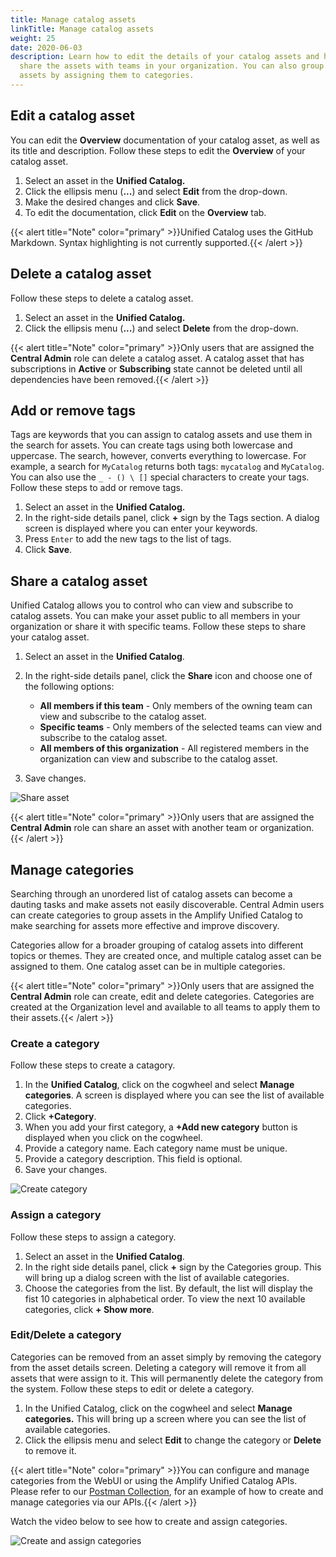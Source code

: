 ```yaml
---
title: Manage catalog assets
linkTitle: Manage catalog assets
weight: 25
date: 2020-06-03
description: Learn how to edit the details of your catalog assets and how to
  share the assets with teams in your organization. You can also group catalog
  assets by assigning them to categories.
---
```

## Edit a catalog asset

You can edit the **Overview** documentation of your catalog asset, as well as its title and description. Follow these steps to edit the **Overview** of your catalog asset.

1. Select an asset in the **Unified Catalog.**
2. Click the ellipsis menu (**...**) and select **Edit** from the drop-down.
3. Make the desired changes and click **Save**.
4. To edit the documentation, click **Edit** on the **Overview** tab.

{{< alert title="Note" color="primary" >}}Unified Catalog uses the GitHub Markdown. Syntax highlighting is not currently supported.{{< /alert >}}

## Delete a catalog asset

Follow these steps to delete a catalog asset.

1. Select an asset in the **Unified Catalog.**
2. Click the ellipsis menu (**...**) and select **Delete** from the drop-down.

{{< alert title="Note" color="primary" >}}Only users that are assigned the **Central Admin** role can delete a catalog asset. A catalog asset that has subscriptions in **Active** or **Subscribing** state cannot be deleted until all dependencies have been removed.{{< /alert >}}

## Add or remove tags

Tags are keywords that you can assign to catalog assets and use them in the search for assets. You can create tags using both lowercase and uppercase. The search, however, converts everything to lowercase. For example, a search for `MyCatalog` returns both tags: `mycatalog` and `MyCatalog`. You can also use the `_ - () \ []` special characters to create your tags. Follow these steps to add or remove tags.

1. Select an asset in the **Unified Catalog.**
2. In the right-side details panel, click **+** sign by the Tags section. A dialog screen is displayed where you can enter your keywords.
3. Press `Enter` to add the new tags to the list of tags.
4. Click **Save**.

## Share a catalog asset

Unified Catalog allows you to control who can view and subscribe to catalog assets. You can make your asset public to all members in your organization or share it with specific teams. Follow these steps to share your catalog asset.

1. Select an asset in the **Unified Catalog**.
2. In the right-side details panel, click the **Share** icon and choose one of the following options:

   * **All members if this team** - Only members of the owning team can view and subscribe to the catalog asset.
   * **Specific teams** - Only members of the selected teams can view and subscribe to the catalog asset.
   * **All members of this organization** - All registered members in the organization can view and subscribe to the catalog asset.
3. Save changes.

![Share asset](/Images/catalog/share_asset.png)

{{< alert title="Note" color="primary" >}}Only users that are assigned the **Central Admin** role can share an asset with another team or organization.{{< /alert >}}

## Manage categories

Searching through an unordered list of catalog assets can become a dauting tasks and make assets not easily discoverable. Central Admin users can create categories to group assets in the Amplify Unified Catalog to make searching for assets more effective and improve discovery.

Categories allow for a broader grouping of catalog assets into different topics or themes. They are created once, and multiple catalog asset can be assigned to them. One catalog asset can be in multiple categories.

{{< alert title="Note" color="primary" >}}Only users that are assigned the **Central Admin** role can create, edit and delete categories. Categories are created at the Organization level and available to all teams to apply them to their assets.{{< /alert >}}

### Create a category

Follow these steps to create a catagory.

1. In the **Unified Catalog**, click on the cogwheel and select **Manage categories**. A screen is displayed where you can see the list of available categories.
2. Click  **+Category**.
3. When you add your first category, a **+Add new category** button is displayed when you click on the cogwheel.
4. Provide a category name. Each category name must be unique.
5. Provide a category description. This field is optional.
6. Save your changes.

![Create category](/Images/catalog/add_first_category.png "Create category")

### Assign a category

Follow these steps to assign a category.

1. Select an asset in the **Unified Catalog**.
2. In the right side details panel, click **+** sign by the Categories group. This will bring up a dialog screen with the list of available categories.
3. Choose the categories from the list. By default, the list will display the fist 10 categories in alphabetical order. To view the next 10 available categories, click **+ Show more**.

### Edit/Delete a category

Categories can be removed from an asset simply by removing the category from the asset details screen. Deleting a category will remove it from all assets that were assign to it. This will permanently delete the category from the system. Follow these steps to edit or delete a category.

1. In the Unified Catalog, click on the cogwheel and select **Manage categories.** This will bring up a screen where you can see the list of available categories.
2. Click the ellipsis menu and select **Edit** to change the category or **Delete** to remove it.

{{< alert title="Note" color="primary" >}}You can configure and manage categories from the WebUI or using the Amplify Unified Catalog APIs. Please refer to our [Postman Collection](https://documenter.getpostman.com/view/3636185/TVYGddhi), for an example of how to create and manage categories via our APIs.{{< /alert >}}

Watch the video below to see how to create and assign categories.

![Create and assign categories](/Images/catalog/add_category.gif "Create and assign categories")
